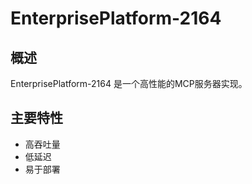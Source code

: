 # EnterprisePlatform-2164

## 概述

EnterprisePlatform-2164 是一个高性能的MCP服务器实现。

## 主要特性

- 高吞吐量
- 低延迟
- 易于部署
